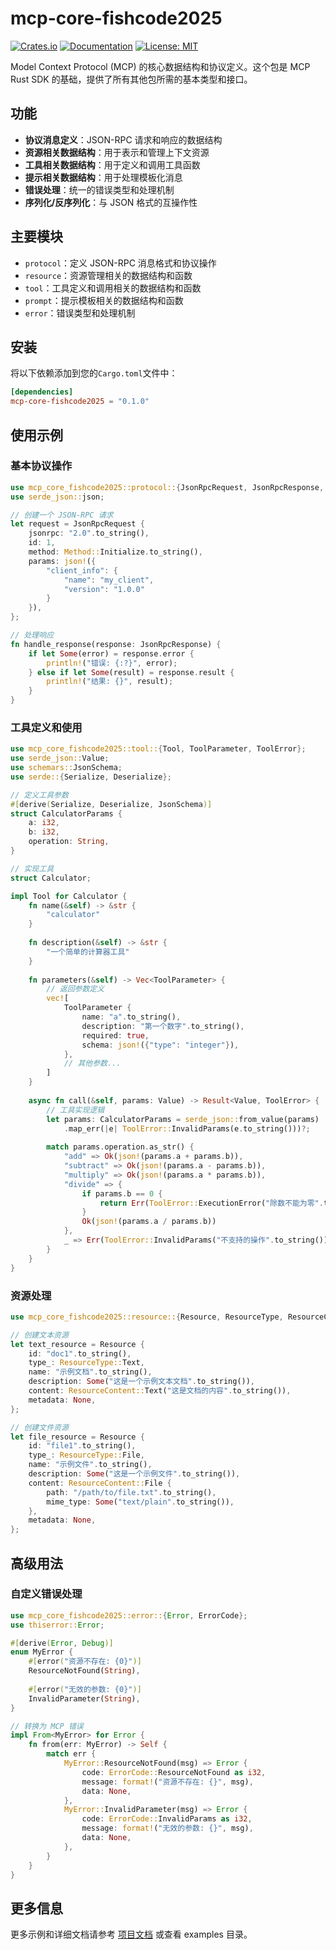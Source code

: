 # mcp-core-fishcode2025

[![Crates.io](https://img.shields.io/crates/v/mcp-core-fishcode2025.svg)](https://crates.io/crates/mcp-core-fishcode2025)
[![Documentation](https://docs.rs/mcp-core-fishcode2025/badge.svg)](https://docs.rs/mcp-core-fishcode2025)
[![License: MIT](https://img.shields.io/badge/License-MIT-yellow.svg)](https://opensource.org/licenses/MIT)

Model Context Protocol (MCP) 的核心数据结构和协议定义。这个包是 MCP Rust SDK 的基础，提供了所有其他包所需的基本类型和接口。

## 功能

- **协议消息定义**：JSON-RPC 请求和响应的数据结构
- **资源相关数据结构**：用于表示和管理上下文资源
- **工具相关数据结构**：用于定义和调用工具函数
- **提示相关数据结构**：用于处理模板化消息
- **错误处理**：统一的错误类型和处理机制
- **序列化/反序列化**：与 JSON 格式的互操作性

## 主要模块

- `protocol`：定义 JSON-RPC 消息格式和协议操作
- `resource`：资源管理相关的数据结构和函数
- `tool`：工具定义和调用相关的数据结构和函数
- `prompt`：提示模板相关的数据结构和函数
- `error`：错误类型和处理机制

## 安装

将以下依赖添加到您的`Cargo.toml`文件中：

```toml
[dependencies]
mcp-core-fishcode2025 = "0.1.0"
```

## 使用示例

### 基本协议操作

```rust
use mcp_core_fishcode2025::protocol::{JsonRpcRequest, JsonRpcResponse, Method};
use serde_json::json;

// 创建一个 JSON-RPC 请求
let request = JsonRpcRequest {
    jsonrpc: "2.0".to_string(),
    id: 1,
    method: Method::Initialize.to_string(),
    params: json!({
        "client_info": {
            "name": "my_client",
            "version": "1.0.0"
        }
    }),
};

// 处理响应
fn handle_response(response: JsonRpcResponse) {
    if let Some(error) = response.error {
        println!("错误: {:?}", error);
    } else if let Some(result) = response.result {
        println!("结果: {}", result);
    }
}
```

### 工具定义和使用

```rust
use mcp_core_fishcode2025::tool::{Tool, ToolParameter, ToolError};
use serde_json::Value;
use schemars::JsonSchema;
use serde::{Serialize, Deserialize};

// 定义工具参数
#[derive(Serialize, Deserialize, JsonSchema)]
struct CalculatorParams {
    a: i32,
    b: i32,
    operation: String,
}

// 实现工具
struct Calculator;

impl Tool for Calculator {
    fn name(&self) -> &str {
        "calculator"
    }
    
    fn description(&self) -> &str {
        "一个简单的计算器工具"
    }
    
    fn parameters(&self) -> Vec<ToolParameter> {
        // 返回参数定义
        vec![
            ToolParameter {
                name: "a".to_string(),
                description: "第一个数字".to_string(),
                required: true,
                schema: json!({"type": "integer"}),
            },
            // 其他参数...
        ]
    }
    
    async fn call(&self, params: Value) -> Result<Value, ToolError> {
        // 工具实现逻辑
        let params: CalculatorParams = serde_json::from_value(params)
            .map_err(|e| ToolError::InvalidParams(e.to_string()))?;
            
        match params.operation.as_str() {
            "add" => Ok(json!(params.a + params.b)),
            "subtract" => Ok(json!(params.a - params.b)),
            "multiply" => Ok(json!(params.a * params.b)),
            "divide" => {
                if params.b == 0 {
                    return Err(ToolError::ExecutionError("除数不能为零".to_string()));
                }
                Ok(json!(params.a / params.b))
            },
            _ => Err(ToolError::InvalidParams("不支持的操作".to_string())),
        }
    }
}
```

### 资源处理

```rust
use mcp_core_fishcode2025::resource::{Resource, ResourceType, ResourceContent};

// 创建文本资源
let text_resource = Resource {
    id: "doc1".to_string(),
    type_: ResourceType::Text,
    name: "示例文档".to_string(),
    description: Some("这是一个示例文本文档".to_string()),
    content: ResourceContent::Text("这是文档的内容".to_string()),
    metadata: None,
};

// 创建文件资源
let file_resource = Resource {
    id: "file1".to_string(),
    type_: ResourceType::File,
    name: "示例文件".to_string(),
    description: Some("这是一个示例文件".to_string()),
    content: ResourceContent::File {
        path: "/path/to/file.txt".to_string(),
        mime_type: Some("text/plain".to_string()),
    },
    metadata: None,
};
```

## 高级用法

### 自定义错误处理

```rust
use mcp_core_fishcode2025::error::{Error, ErrorCode};
use thiserror::Error;

#[derive(Error, Debug)]
enum MyError {
    #[error("资源不存在: {0}")]
    ResourceNotFound(String),
    
    #[error("无效的参数: {0}")]
    InvalidParameter(String),
}

// 转换为 MCP 错误
impl From<MyError> for Error {
    fn from(err: MyError) -> Self {
        match err {
            MyError::ResourceNotFound(msg) => Error {
                code: ErrorCode::ResourceNotFound as i32,
                message: format!("资源不存在: {}", msg),
                data: None,
            },
            MyError::InvalidParameter(msg) => Error {
                code: ErrorCode::InvalidParams as i32,
                message: format!("无效的参数: {}", msg),
                data: None,
            },
        }
    }
}
```

## 更多信息

更多示例和详细文档请参考 [项目文档](https://docs.rs/mcp-core-fishcode2025) 或查看 examples 目录。 